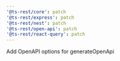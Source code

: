 ```yaml
---
'@ts-rest/core': patch
'@ts-rest/express': patch
'@ts-rest/nest': patch
'@ts-rest/open-api': patch
'@ts-rest/react-query': patch
---
```


Add OpenAPI options for generateOpenApi
